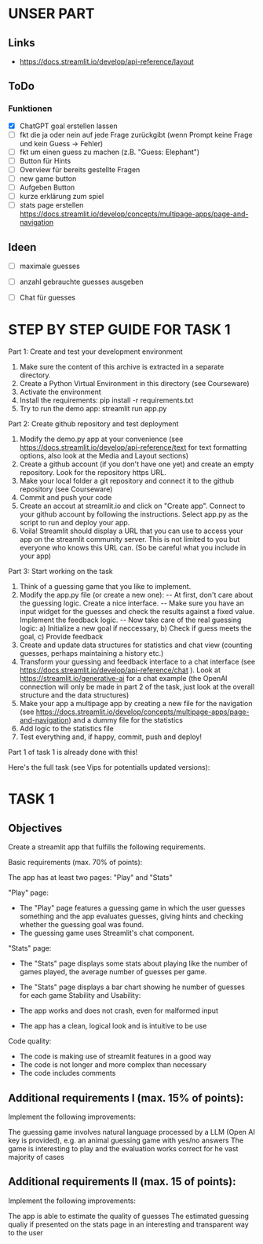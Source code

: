 UNSER PART
=============================
## Links
- https://docs.streamlit.io/develop/api-reference/layout
## ToDo
### Funktionen
- [x] ChatGPT goal erstellen lassen
- [ ] fkt die ja oder nein auf jede Frage zurückgibt (wenn Prompt keine Frage und kein Guess -> Fehler)
- [ ] fkt um einen guess zu machen (z.B. "Guess: Elephant")
- [ ] Button für Hints
- [ ] Overview für bereits gestellte Fragen
- [ ] new game button
- [ ] Aufgeben Button
- [ ] kurze erklärung zum spiel
- [ ] stats page erstellen https://docs.streamlit.io/develop/concepts/multipage-apps/page-and-navigation

## Ideen
- [ ] maximale guesses
- [ ] anzahl gebrauchte guesses ausgeben
- [ ] Chat für guesses





STEP BY STEP GUIDE FOR TASK 1
=============================

Part 1: Create and test your development environment

1. Make sure the content of this archive is extracted in a separate directory.
2. Create a Python Virtual Environment in this directory (see Courseware)
3. Activate the environment
4. Install the requirements: pip install -r requirements.txt
5. Try to run the demo app: streamlit run app.py

Part 2: Create github repository and test deployment

1. Modify the demo.py app at your convenience (see https://docs.streamlit.io/develop/api-reference/text for text formatting options, also look at the Media and Layout sections)
2. Create a github account (if you don't have one yet) and create an empty repository. Look for the repository https URL.
3. Make your local folder a git repository and connect it to the github repository (see Courseware)
4. Commit and push your code
5. Create an accout at streamlit.io and click on "Create app". Connect to your github account by following the instructions. Select app.py as the script to run and deploy your app.
6. Voila! Streamlit should display a URL that you can use to access your app on the streamlit community server. This is not limited to you but everyone who knows this URL can. (So be careful what you include in your app)

Part 3: Start working on the task

1. Think of a guessing game that you like to implement.
2. Modify the app.py file (or create a new one):
-- At first, don't care about the guessing logic. Create a nice interface.
-- Make sure you have an input widget for the guesses and check the results against a fixed value. Implement the feedback logic.
-- Now take care of the real guessing logic: a) Initialize a new goal if neccessary, b) Check if guess meets the goal, c) Provide feedback
3. Create and update data structures for statistics and chat view (counting guesses, perhaps maintaining a history etc.)
4. Transform your guessing and feedback interface to a chat interface (see https://docs.streamlit.io/develop/api-reference/chat ). Look at https://streamlit.io/generative-ai for a chat example (the OpenAI connection will only be made in part 2 of the task, just look at the overall structure and the data structures)
5. Make your app a multipage app by creating a new file for the navigation (see https://docs.streamlit.io/develop/concepts/multipage-apps/page-and-navigation) and a dummy file for the statistics
6. Add logic to the statistics file
7. Test everything and, if happy, commit, push and deploy!

Part 1 of task 1 is already done with this!

Here's the full task (see Vips for potentialls updated versions):


TASK 1
======

Objectives
----------

Create a streamlit app that fulfills the following requirements.

Basic requirements (max. 70% of points):

The app has at least two pages: "Play" and "Stats"

"Play" page:

- The "Play" page features a guessing game in which the user guesses something and the app evaluates guesses, giving hints and checking whether the guessing goal was found.
- The guessing game uses Streamlit's chat component.

"Stats" page:

- The "Stats" page displays some stats about playing like the number of games played, the average number of guesses per game. 
- The "Stats" page displays a bar chart showing he number of guesses for each game
Stability and Usability:

- The app works and does not crash, even for malformed input
- The app has a clean, logical look and is intuitive to be use

Code quality:

- The code is making use of streamlit features in a good way
- The code is not longer and more complex than necessary
- The code includes comments

Additional requirements  I (max. 15% of points):
------------------------------------------------

Implement the following improvements:

The guessing game involves natural language processed by a LLM (Open AI key is provided), e.g. an animal guessing game with yes/no answers
The game is interesting to play and the evaluation works correct for he vast majority of cases

Additional requirements II (max. 15 of points):
-----------------------------------------------

Implement the following improvements:

The app is able to estimate the quality of guesses
The estimated guessing qualiy if presented on the stats page in an interesting and transparent way to the user

